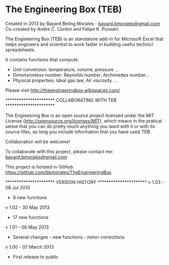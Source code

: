 The Engineering Box (TEB)
=================
Created in 2013 by Bayard Beling Morales - bayard.bmorales@gmail.com
Co-created by Andre C. Contini and Felipe K. Possani

The Engineering Box (TEB) is an standalone add-in for Microsoft Excel that helps engineers and scientist to work faster in building useful technicl spreadsheets.

It contains functions that compute:
* Unit conversion: temperature, volume, pressure ...
* Dimensionless number: Reynolds number, Archimedes number...
* Physical properties: Ideal gas law, Air viscosity ...

Please visit http://theengineeringbox.wikispaces.com/ 

********************** COLLABORATING WITH TEB ********************** 

The Engineering Box is an open source project licensed under the MIT License (http://opensource.org/licenses/MIT), which means in the pratical sense that
you can do pretty much anything you want with it or with its source files, as long you include information that you have used TEB.

Collaboration will be welcome!

To collaborate with this project, please contact me:
bayard.bmorales@gmail.com

This project is hotsted in GitHub
https://github.com/bbmorales/TheEngineeringBox

********************** VERSION HISTORY ********************** 
v 1.03 - 08 Jul 2013
* 8 new functions

v 1.02 - 30 May 2013
* 17 new functions

v 1.01 - 06 May 2013
* Several changes - new functions - minor corrections

v 1.00 - 07 March 2013
* First release to public
